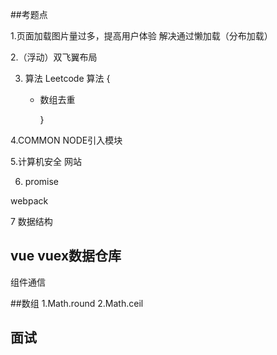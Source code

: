 ##考题点

 1.页面加载图片量过多，提高用户体验  解决通过懒加载（分布加载）

 2.（浮动）双飞翼布局

 3. 算法 Leetcode
    算法 {
     - 数组去重

        }

 4.COMMON NODE引入模块

 5.计算机安全 网站
 
 6. promise

webpack

7
数据结构


## vue vuex数据仓库
  组件通信

##数组
 1.Math.round
 2.Math.ceil


## 面试